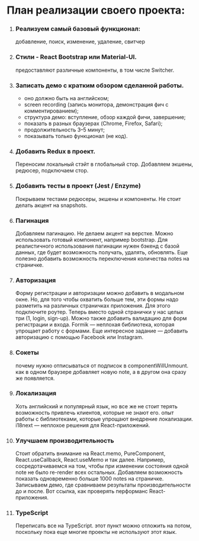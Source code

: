 # План реализации своего проекта:

1. ### Реализуем самый базовый функционал:
   добавление, поиск, изменение, удаление, свитчер


2. ### Стили - React Bootstrap или Material-UI.
   предоставляют различные компоненты, в том числе Switcher.


3. ### Записать демо с кратким обзором сделанной работы.
   * оно должно быть на английском;
   * screen recording (запись монитора, демонстрация фич с комментированием);
   * структура демо: вступление, обзор каждой фичи, завершение;
   * показать в разных браузерах (Chrome, Firefox, Safari);
   * продолжительность 3–5 минут;
   * показывать только функционал (не код).


4. ### Добавить Redux в проект.
   Переносим локальный стэйт в глобальный стор. Добавляем экшены, редюсер, подключаем стор.


5. ### Добавить тесты в проект (Jest / Enzyme)
   Покрываем тестами редюсеры, экшены и компоненты. Не стоит делать акцент на snapshots.


6. ### Пагинация
   Добавляем пагинацию. Не делаем акцент на верстке. Можно использовать готовый компонент, например bootstrap. Для реалистичного использования пагинации нужен бэкенд с базой данных, где будет возможность получать, удалять, обновлять. Еще полезно добавить возможность переключения количества notes на страничке.


7. ### Авторизация
   Форму регистрации и авторизации можно добавить в модальном окне. Но, для того чтобы охватить больше тем, эти формы надо разметить на различных страничках приложения. Для этого подключите роутер. Теперь вместо одной странички у нас целых три (1, login, sign-up). Можно также добавить валидацию для форм регистрации и входа. Formik — неплохая библиотека, которая упрощает работу с формами. Еще интересное задание — добавить авторизацию с помощью Facebook или Instagram.


8. ### Сокеты
   почему нужно отписываться от подписок в componentWillUnmount. как в одном браузере добавляет новую note, а в другом она сразу же появляется.


9. ### Локализация
   Хоть английский и популярный язык, но все же не стоит терять возможность привлечь клиентов, которые не знают его. опыт работы с библиотеками, которые упрощают внедрение локализации. i18next — неплохое решения для React-приложений.


10. ### Улучшаем производительность
    Стоит обратить внимание на React.memo, PureComponent, React.useCallback, React.useMemo и так далее. Например, сосредотачиваемся на том, чтобы при изменении состояния одной note не было re-render всех остальных. Добавляем возможность показать одновременно больше 1000 notes на страничке. Записываем демо, где сравниваем результаты производительности до и после. Вот ссылка, как проверять перформанс React-приложения.


11. ### TypeScript
    Переписать все на TypeScript. этот пункт можно отложить на потом, поскольку пока еще многие проекты не используют этот язык.
